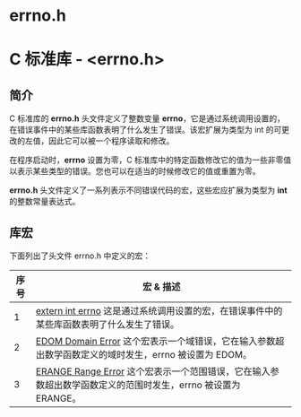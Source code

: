 # errno.h

# C 标准库 - <errno.h>

## 简介

C 标准库的 **errno.h** 头文件定义了整数变量 **errno**，它是通过系统调用设置的，在错误事件中的某些库函数表明了什么发生了错误。该宏扩展为类型为 int 的可更改的左值，因此它可以被一个程序读取和修改。

在程序启动时，**errno** 设置为零，C 标准库中的特定函数修改它的值为一些非零值以表示某些类型的错误。您也可以在适当的时候修改它的值或重置为零。

**errno.h** 头文件定义了一系列表示不同错误代码的宏，这些宏应扩展为类型为 **int** 的整数常量表达式。

## 库宏

下面列出了头文件 errno.h 中定义的宏：

| 序号 | 宏 & 描述                                                    |
| ---- | ------------------------------------------------------------ |
| 1    | [extern int errno](extern_int_errno.html) 这是通过系统调用设置的宏，在错误事件中的某些库函数表明了什么发生了错误。 |
| 2    | [EDOM Domain Error](EDOM_Domain_Error.html) 这个宏表示一个域错误，它在输入参数超出数学函数定义的域时发生，errno 被设置为 EDOM。 |
| 3    | [ERANGE Range Error](ERANGE_Range_Error.html) 这个宏表示一个范围错误，它在输入参数超出数学函数定义的范围时发生，errno 被设置为 ERANGE。 |
